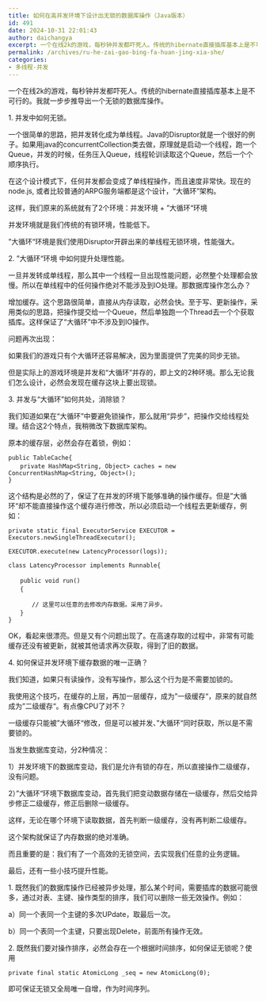 ```yaml
---
title: 如何在高并发环境下设计出无锁的数据库操作（Java版本）
id: 491
date: 2024-10-31 22:01:43
author: daichangya
excerpt: 一个在线2k的游戏，每秒钟并发都吓死人。传统的hibernate直接插库基本上是不可行的。我就一步步推导出一个无锁的数据库操作。1. 并发中如何无锁。一个很简单的思路，把并发转化成为单线程。Java的Disruptor就是一个很好的例子。如果用java的concurrentCollection类去做，原理就是启动一个线程，跑一个Queue，并发的时候，任务压入Queue，
permalink: /archives/ru-he-zai-gao-bing-fa-huan-jing-xia-she/
categories:
- 多线程-并发
---
```


一个在线2k的游戏，每秒钟并发都吓死人。传统的hibernate直接插库基本上是不可行的。我就一步步推导出一个无锁的数据库操作。

1\. 并发中如何无锁。

一个很简单的思路，把并发转化成为单线程。Java的Disruptor就是一个很好的例子。如果用java的concurrentCollection类去做，原理就是启动一个线程，跑一个Queue，并发的时候，任务压入Queue，线程轮训读取这个Queue，然后一个个顺序执行。 

在这个设计模式下，任何并发都会变成了单线程操作，而且速度非常快。现在的node.js, 或者比较普通的ARPG服务端都是这个设计，“大循环”架构。

这样，我们原来的系统就有了2个环境：并发环境 \+ ”大循环“环境

并发环境就是我们传统的有锁环境，性能低下。

”大循环“环境是我们使用Disruptor开辟出来的单线程无锁环境，性能强大。

2\. ”大循环“环境 中如何提升处理性能。

一旦并发转成单线程，那么其中一个线程一旦出现性能问题，必然整个处理都会放慢。所以在单线程中的任何操作绝对不能涉及到IO处理。那数据库操作怎么办？

增加缓存。这个思路很简单，直接从内存读取，必然会快。至于写、更新操作，采用类似的思路，把操作提交给一个Queue，然后单独跑一个Thread去一个个获取插库。这样保证了“大循环”中不涉及到IO操作。

问题再次出现：

如果我们的游戏只有个大循环还容易解决，因为里面提供了完美的同步无锁。

但是实际上的游戏环境是并发和“大循环”并存的，即上文的2种环境。那么无论我们怎么设计，必然会发现在缓存这块上要出现锁。

3\. 并发与“大循环”如何共处，消除锁？

我们知道如果在“大循环”中要避免锁操作，那么就用“异步”，把操作交给线程处理。结合这2个特点，我稍微改下数据库架构。

原本的缓存层，必然会存在着锁，例如：

	public TableCache{  
	　　private HashMap<String, Object> caches = new ConcurrentHashMap<String, Object>();  
	}

这个结构是必然的了，保证了在并发的环境下能够准确的操作缓存。但是”大循环“却不能直接操作这个缓存进行修改，所以必须启动一个线程去更新缓存，例如：

	private static final ExecutorService EXECUTOR = Executors.newSingleThreadExecutor();

	EXECUTOR.execute(new LatencyProcessor(logs));

	class LatencyProcessor implements Runnable{

	　　public void run()  
	　　{　

	　　　　// 这里可以任意的去修改内存数据。采用了异步。  
	　　}  
	}

OK，看起来很漂亮。但是又有个问题出现了。在高速存取的过程中，非常有可能缓存还没有被更新，就被其他请求再次获取，得到了旧的数据。

4\. 如何保证并发环境下缓存数据的唯一正确？

我们知道，如果只有读操作，没有写操作，那么这个行为是不需要加锁的。

我使用这个技巧，在缓存的上层，再加一层缓存，成为”一级缓存“，原来的就自然成为”二级缓存“。有点像CPU了对不？

一级缓存只能被”大循环“修改，但是可以被并发、”大循环“同时获取，所以是不需要锁的。

当发生数据库变动，分2种情况：

1）并发环境下的数据库变动，我们是允许有锁的存在，所以直接操作二级缓存，没有问题。

2）”大循环“环境下数据库变动，首先我们把变动数据存储在一级缓存，然后交给异步修正二级缓存，修正后删除一级缓存。

这样，无论在哪个环境下读取数据，首先判断一级缓存，没有再判断二级缓存。

这个架构就保证了内存数据的绝对准确。

而且重要的是：我们有了一个高效的无锁空间，去实现我们任意的业务逻辑。

最后，还有一些小技巧提升性能。

1\. 既然我们的数据库操作已经被异步处理，那么某个时间，需要插库的数据可能很多，通过对表、主键、操作类型的排序，我们可以删除一些无效操作。例如：

a）同一个表同一个主键的多次UPdate，取最后一次。

b）同一个表同一个主键，只要出现Delete，前面所有操作无效。

2\. 既然我们要对操作排序，必然会存在一个根据时间排序，如何保证无锁呢？使用

	private final static AtomicLong _seq = new AtomicLong(0);

即可保证无锁又全局唯一自增，作为时间序列。